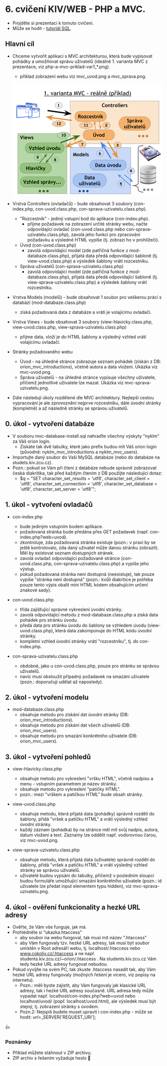 # 6. cvičení KIV/WEB - PHP a MVC.

* Projděte si prezentaci k tomuto cvičení.
* Může se hodit - [tutoriál SQL](http://www.w3schools.com/sql/default.asp).


## Hlavní cíl

* Chceme vytvořit aplikaci s MVC architekturou, která bude vypisovat pohádky a umožňovat správu uživatelů (ideálně 1. varianta MVC z prezentace, viz php-a-mvc-priklad-var1_*.png).
  * příklad zobrazení webu viz mvc_uvod.png a mvc_sprava.png.
  
  ![Příklad MVC v PHP](php-a-mvc-priklad-var1_2.png)
  
* Vrstva Controllers (ovladačů) - bude obsahovat 3 soubory (con-index.php, con-uvod.class.php, con-sprava-uzivatelu.class.php).
  * "Rozcestník" - jediný vstupní bod do aplikace (con-index.php).
    * přijme požadavek na zobrazení určité stránky webu, načte odpovídající ovladač (con-uvod.class.php nebo con-sprava-uzivatelu.class.php), zavolá jeho funkci pro zpracování požadavku a výsledné HTML vypíše (tj. zobrazí ho v prohlížeči).
  * Úvod (con-uvod.class.php)
    * zavolá odpovídající model (zde patřičná funkce z mod-databaze.class.php), přijatá data předá odpovídající šabloně (tj. view-uvod.class.php) a výsledek šablony vrátí rozcestníku.
  * Správa uživatelů (con-sprava-uzivatelu.class.php)
    * zavolá odpovídající model (zde patřičná funkce z mod-databaze.class.php), přijatá data předá odpovídající šabloně (tj. view-sprava-uzivatelu.class.php) a výsledek šablony vrátí rozcestníku.
* Vrstva Models (modelů) - bude obsahovat 1 soubor pro veškerou práci s databází (mod-databaze.class.php)
  * získá požadovaná data z databáze a vrátí je volajícímu ovladači.
* Vrstva Views - bude obsahovat 3 soubory (view-hlavicky.class.php, view-uvod.class.php, view-sprava-uzivatelu.class.php)
  * přijme data, vloží je do HTML šablony a výsledný vzhled vrátí volajícímu ovladači.
* Stránky požadovaného webu
  * Úvod - na úhledné stránce zobrazuje seznam pohádek (získán z DB: orion_mvc_introductions), včetně autora a data vložení. Ukázka viz mvc-uvod.png.
  * Správa uživatelů - na úhledné stránce vypisuje všechny uživatele, přičemž jednotlivé uživatele lze mazat. Ukázka viz mvc-sprava-uzivatelu.png.
* Dále následují úkoly rozdělené dle MVC architektury. Nejlepší cestou vypracování je ale zprovoznění nejprve rozcestníku, dále úvodní stránky (kompletně) a až následně stránky se správou uživatelů.


## 0. úkol - vytvoření databáze

* V souboru mvc-database-install.sql nahraďte všechny výskyty "nyklm" za Váš orion login.
  * Získáte tak dvě tabulky, které jako prefix budou mít Váš orion login (původně: nyklm_mvc_introductions a nyklm_mvc_users).
* Importujte daný soubor do Vaší MySQL databáze (nebo do databáze na studets.kiv.zcu.cz).
* Pozn.: pokud se Vám při čtení z databáze nebude správně zobrazovat česká diakritika, tak před každým čtením z DB použijte následující dotaz:
  * $q = "SET character_set_results = 'utf8', character_set_client = 'utf8', character_set_connection = 'utf8', character_set_database = 'utf8', character_set_server = 'utf8'";        


## 1. úkol - vytvoření ovladačů

* con-index.php
  * bude jediným vstupním bodem aplikace.
  * požadovaná stránka bude předána přes GET požadavek (např. con-index.php?web=uvod).
  * zkontroluje, zda požadovaná stránka existuje (pozn.: v praxi by se ještě kontrolovalo, zda daný uživatel může danou stránku zobrazit). Měl by existovat seznam dostupných stránek.
  * zavolá ovladač odpovídající požadované stránce (con-uvod.class.php, con-sprava-uzivatelu.class.php) a vypíše jeho výstup.
  * pokud požadovaná stránka není dostupná (neexistuje), tak pouze vypíše "stránka není dostupná" (pozn.: kvůli diakritice je potřeba pouze tento výpis obalit mini HTML kódem obsahujícím určení znakové sady).

* con-uvod.class.php
  * třída zajišťující správné vykreslení úvodní stránky.
  * zavolá odpovídající metodu z mod-databaze.class.php a získá data pohádek pro stránku úvodu.
  * předá data pro stránku úvodu do šablony se vzhledem úvodu (view-uvod.class.php), která data zakomponuje do HTML kódu úvodní stránky.
  * kompletní vzhled úvodní stránky vrátí "rozcestníku", tj. do con-index.php.
  
* con-sprava-uzivatelu.class.php
  * obdobné, jako u con-uvod.class.php, pouze pro stránku se správou uživatelů.
  * navíc musí obsloužit případný požadavek na smazání uživatele (pozn.: doporučuji udělat až naposledy).
  

## 2. úkol - vytvoření modelu

* mod-databaze.class.php
  * obsahuje metodu pro získání dat úvodní stránky (DB: orion_mvc_introductions).
  * obsahuje metodu pro získání dat všech uživatelů (DB: orion_mvc_users).
  * obsahuje metodu pro smazání konkrétního uživatele (DB: orion_mvc_users).


## 3. úkol - vytvoření pohledů

* view-hlavicky.class.php
  * obsahuje metodu pro vykreslení "vršku HTML", včetně nadpisu a menu - vstupním parametrem je název stránky.
  * obsahuje metodu pro vykreslení "patičky HTML".
  * pozn.: mezi "vrškem a patičkou HTML" bude obsah stránky.
  
* view-uvod.class.php
  * obsahuje metodu, která přijatá data (pohádky) správně rozdělí do šablony, přidá "vršek a patičku HTML" a vrátí výsledný vzhled úvodní stránky.
  * každý záznam (pohádka) by na stránce měl mít svůj nadpis, autora, datum vložení a text. Záznamy lze oddělit např. vodorovnou čarou, viz mvc-uvod.png.
  
* view-sprava-uzivatelu.class.php
  * obsahuje metodu, která přijatá data (uživatele) správně rozdělí do šablony, přidá "vršek a patičku HTML" a vrátí výsledný vzhled stránky se správou uživatelů.
  * uživatelé budou vypsáni do tabulky, přičemž v posledním sloupci budou formuláře umožňující smazání konkrétního uživatele (pozn.: id uživatele lze předat input elementem typu hidden), viz mvc-sprava-uzivatelu.png.


## 4. úkol - ověření funkcionality a hezké URL adresy

* Ověřte, že Vám vše funguje, jak má.
* Prohlédněte si "ukazka.htaccess"
  * aby soubor na webu fungoval, tak musí mít název ".htaccess"
  * aby Vám fungovaly tzv. hezké URL adresy, tak musí být soubor umístěn v Root adresáři webu, tj. localhost/.htaccess nebo www.cokoliv.cz/.htaccess a ne např. students.kiv.zcu.cz/~orion/.htaccess . Na students.kiv.zcu.cz Vám tedy hezké URL adresy fungovat nebudou.
* Pokud vyvíjíte na svém PC, tak zkuste .htaccess nasadit tak, aby Vám hezké URL adresy fungovaly (možných řešení je vícero, viz popisy na internetu).
  * Pozn.: měli byste zajistit, aby Vám fungovaly jak klasické URL adresy, tak i hezké URL adresy současně. URL adresa tedy může vypadat např. localhost/con-index.php?web=uvod nebo localhost/uvod/ (popř. localhost/uvod.html), ale výsledek musí být stejný, tj. zobrazení stránky s úvodem.
  * Pozn.2: Nejspíš budete muset upravit i con-index.php - může se hodit: $url=$_SERVER['REQUEST_URI'];    


:+1:


### Poznámky

* Příklad můžete stáhnout v ZIP archivu.
* ZIP archiv s řešením vyžaduje heslo :camel:
